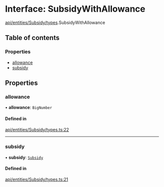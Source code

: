 # Interface: SubsidyWithAllowance

[api/entities/Subsidy/types](../wiki/api.entities.Subsidy.types).SubsidyWithAllowance

## Table of contents

### Properties

- [allowance](../wiki/api.entities.Subsidy.types.SubsidyWithAllowance#allowance)
- [subsidy](../wiki/api.entities.Subsidy.types.SubsidyWithAllowance#subsidy)

## Properties

### allowance

• **allowance**: `BigNumber`

#### Defined in

[api/entities/Subsidy/types.ts:22](https://github.com/PolymeshAssociation/polymesh-sdk/blob/91c2d2d8/src/api/entities/Subsidy/types.ts#L22)

___

### subsidy

• **subsidy**: [`Subsidy`](../wiki/api.entities.Subsidy.Subsidy)

#### Defined in

[api/entities/Subsidy/types.ts:21](https://github.com/PolymeshAssociation/polymesh-sdk/blob/91c2d2d8/src/api/entities/Subsidy/types.ts#L21)
